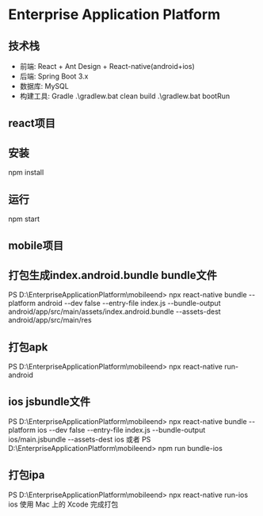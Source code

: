 # Enterprise Application Platform

## 技术栈
- 前端: React + Ant Design + React-native(android+ios)
- 后端: Spring Boot 3.x
- 数据库: MySQL
- 构建工具: Gradle  .\gradlew.bat clean build    .\gradlew.bat bootRun

## react项目
## 安装
npm install
## 运行
npm start

## mobile项目
## 打包生成index.android.bundle bundle文件
PS D:\EnterpriseApplicationPlatform\mobileend> npx react-native bundle --platform android --dev false --entry-file index.js --bundle-output android/app/src/main/assets/index.android.bundle --assets-dest android/app/src/main/res
## 打包apk
PS D:\EnterpriseApplicationPlatform\mobileend> npx react-native run-android
## ios jsbundle文件
PS D:\EnterpriseApplicationPlatform\mobileend> npx react-native bundle --platform ios --dev false --entry-file index.js --bundle-output ios/main.jsbundle --assets-dest ios
或者 PS D:\EnterpriseApplicationPlatform\mobileend> npm run bundle-ios 
## 打包ipa
PS D:\EnterpriseApplicationPlatform\mobileend> npx react-native run-ios
ios 使用 Mac 上的 Xcode 完成打包